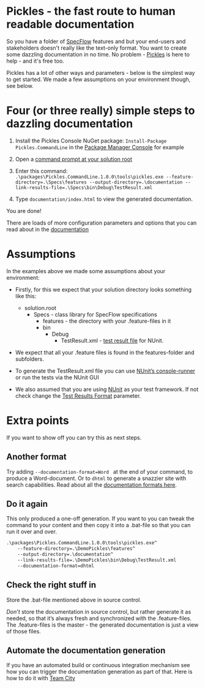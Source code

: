 # Pickles - the fast route to human readable documentation
So you have a folder of [SpecFlow](http://www.specflow.org) features and but your end-users and stakeholders doesn't really like the text-only format. You want to create some dazzling documentation in no time. No problem - [Pickles](http://www.picklesdoc.com/) is here to help - and it's free too. 

Pickles has a lot of other ways and parameters - below is the simplest way to get started. We made a few assumptions on your environment though, see below.

# Four (or three really) simple steps to dazzling documentation
1. Install the Pickles Console NuGet package: ``` Install-Package Pickles.CommandLine ``` in the [Package Manager Console](https://docs.nuget.org/consume/package-manager-console) for example

2. Open a [command prompt at your solution root](http://www.hanselman.com/blog/QuakeModeConsoleForVisualStudioOpenACommandPromptWithAHotkey.aspx)

3. Enter this command: ``` .\packages\Pickles.CommandLine.1.0.0\tools\pickles.exe --feature-directory=.\Specs\features --output-directory=.\documentation --link-results-file=.\Specs\bin\Debug\TestResult.xml ```

4. Type ``` documentation/index.html ``` to view the generated documentation.

You are done!

There are loads of more configuration parameters and options that you can read about in the [documentation](http://docs.picklesdoc.com/en/latest/)

# Assumptions
In the examples above we made some assumptions about your environment:

* Firstly, for this we expect that your solution directory looks something like this:
	* solution.root
		* Specs - class library for SpecFlow specifications
			* features - the directory with your .feature-files in it
			* bin
				* Debug
					* TestResult.xml - [test result file](http://docs.picklesdoc.com/en/latest/ArgumentsTestResultsFile/) for NUnit.

* We expect that all your .feature files is found in the features-folder and subfolders.

* To generate the TestResult.xml file you can use [NUnit’s console-runner](http://www.nunit.org/index.php?p=nunit-console&r=2.6.4) or run the tests via the NUnit GUI

* We also assumed that you are using [NUnit](http://www.nunit.org/) as your test framework. If not check change the [Test Results Format](http://docs.picklesdoc.com/en/latest/ArgumentsTestResultsFormat/) parameter.

# Extra points
If you want to show off you can try this as next steps.

## Another format
Try adding ```--documentation-format=Word ``` at the end of your command, to produce a Word-document. Or to ```dhtml``` to generate a snazzier site with search capabilities. Read about all the [documentation formats here](http://docs.picklesdoc.com/en/latest/ArgumentsDocumentationFormat/).

## Do it again
This only produced a one-off generation. If you want to you can tweak the command to your content and then copy it into a .bat-file so that you can run it over and over.

```bat
.\packages\Pickles.CommandLine.1.0.0\tools\pickles.exe^
	--feature-directory=.\DemoPickles\features^
	--output-directory=.\documentation^
	--link-results-file=.\DemoPickles\bin\Debug\TestResult.xml
	--documentation-format=dhtml
```

## Check the right stuff in
Store the .bat-file mentioned above in source control.

*Don’t* store the documentation in source control, but rather generate it as needed, so that it’s always fresh and synchronized with the .feature-files. The .feature-files is the master - the generated documentation is just a view of those files.

## Automate the documentation generation
If you have an automated build or continuous integration mechanism see how you can trigger the documentation generation as part of that. Here is how to do it with [Team City](http://docs.picklesdoc.com/en/latest/HowToGeneratePicklesDocOnTeamCity/)
